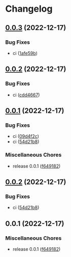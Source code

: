 # Changelog

## [0.0.3](https://github.com/MuZhou233/Sentinel/compare/v0.0.2...v0.0.3) (2022-12-17)


### Bug Fixes

* ci ([1afe59b](https://github.com/MuZhou233/Sentinel/commit/1afe59b20ea1868ffd0398e766983f0c9846a56c))

## [0.0.2](https://github.com/MuZhou233/Sentinel/compare/v0.0.1...v0.0.2) (2022-12-17)


### Bug Fixes

* ci ([cdd4667](https://github.com/MuZhou233/Sentinel/commit/cdd46672e32bf85b1cbd4e8c6ca4dae4181269c7))

## [0.0.1](https://github.com/MuZhou233/Sentinel/compare/v0.0.2...v0.0.1) (2022-12-17)


### Bug Fixes

* ci ([09d4f2c](https://github.com/MuZhou233/Sentinel/commit/09d4f2caf0a432f5bb7cf9752a081af4c7be1199))
* ci ([54d21b8](https://github.com/MuZhou233/Sentinel/commit/54d21b8172fd401c8804fe3394abfccc3fe660d9))


### Miscellaneous Chores

* release 0.0.1 ([f649182](https://github.com/MuZhou233/Sentinel/commit/f6491828e5223fd47110c81953fb3fc7c4fbe4ba))

## [0.0.2](https://github.com/TuiHub/Sentinel/compare/v0.0.1...v0.0.2) (2022-12-17)


### Bug Fixes

* ci ([54d21b8](https://github.com/TuiHub/Sentinel/commit/54d21b8172fd401c8804fe3394abfccc3fe660d9))

## 0.0.1 (2022-12-17)


### Miscellaneous Chores

* release 0.0.1 ([f649182](https://github.com/TuiHub/Sentinel/commit/f6491828e5223fd47110c81953fb3fc7c4fbe4ba))
